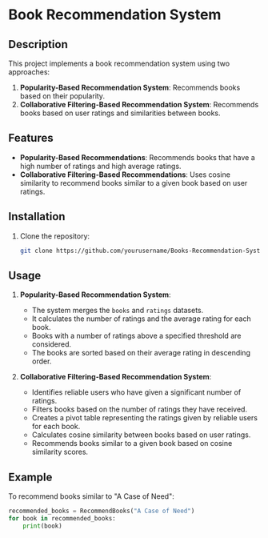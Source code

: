 # Book Recommendation System

## Description

This project implements a book recommendation system using two approaches:
1. **Popularity-Based Recommendation System**: Recommends books based on their popularity.
2. **Collaborative Filtering-Based Recommendation System**: Recommends books based on user ratings and similarities between books.

## Features

- **Popularity-Based Recommendations**: Recommends books that have a high number of ratings and high average ratings.
- **Collaborative Filtering-Based Recommendations**: Uses cosine similarity to recommend books similar to a given book based on user ratings.

## Installation

1. Clone the repository:
    ```sh
    git clone https://github.com/yourusername/Books-Recommendation-System.git
    ```

## Usage

1. **Popularity-Based Recommendation System**:
    - The system merges the `books` and `ratings` datasets.
    - It calculates the number of ratings and the average rating for each book.
    - Books with a number of ratings above a specified threshold are considered.
    - The books are sorted based on their average rating in descending order.

2. **Collaborative Filtering-Based Recommendation System**:
    - Identifies reliable users who have given a significant number of ratings.
    - Filters books based on the number of ratings they have received.
    - Creates a pivot table representing the ratings given by reliable users for each book.
    - Calculates cosine similarity between books based on user ratings.
    - Recommends books similar to a given book based on cosine similarity scores.

## Example

To recommend books similar to "A Case of Need":

```python
recommended_books = RecommendBooks("A Case of Need")
for book in recommended_books:
    print(book)
